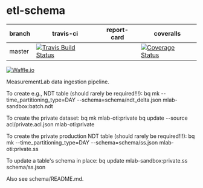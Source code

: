 # etl-schema
| branch | travis-ci | report-card | coveralls |
|--------|-----------|-----------|-------------|
| master | [![Travis Build Status](https://travis-ci.org/m-lab/etl-schema.svg?branch=master)](https://travis-ci.org/m-lab/etl-schema) | | [![Coverage Status](https://coveralls.io/repos/m-lab/etl-schema/badge.svg?branch=master)](https://coveralls.io/github/m-lab/etl-schema?branch=master) |

[![Waffle.io](https://badge.waffle.io/m-lab/etl-schema.svg?title=Ready)](http://waffle.io/m-lab/etl-schema)

MeasurementLab data ingestion pipeline.

To create e.g., NDT table (should rarely be required!!!):
bq mk --time_partitioning_type=DAY --schema=schema/ndt_delta.json mlab-sandbox:batch.ndt

To create the private dataset:
bq mk mlab-oti:private
bq update --source acl/private.acl.json mlab-oti:private

To create the private production NDT table (should rarely be required!!!):
bq mk --time_partitioning_type=DAY --schema=schema/ss.json mlab-oti:private.ss

To update a table's schema in place:
bq update mlab-sandbox:private.ss schema/ss.json

Also see schema/README.md.

